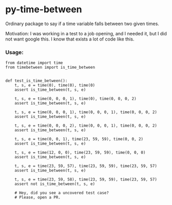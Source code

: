 # py-time-between
Ordinary package to say if a time variable falls between two given times.  

Motivation: I was working in a test to a job opening, and I needed it, but I did not want google this. I know that exists a lot of code like this.  

### Usage:

```
from datetime import time
from timebetween import is_time_between


def test_is_time_between():
    t, s, e = time(0), time(0), time(0)
    assert is_time_between(t, s, e)

    t, s, e = time(0, 0, 0, 1), time(0), time(0, 0, 0, 2)
    assert is_time_between(t, s, e)

    t, s, e = time(0, 0, 0, 1), time(0, 0, 0, 1), time(0, 0, 0, 2)
    assert is_time_between(t, s, e)

    t, s, e = time(0, 0, 0, 2), time(0, 0, 0, 1), time(0, 0, 0, 2)
    assert is_time_between(t, s, e)

    t, s, e = time(0, 0, 1), time(23, 59, 59), time(0, 0, 2)
    assert is_time_between(t, s, e)

    t, s, e = time(12, 0, 0), time(23, 59, 59), time(0, 0, 0)
    assert is_time_between(t, s, e)

    t, s, e = time(23, 59, 57), time(23, 59, 59), time(23, 59, 57)
    assert is_time_between(t, s, e)

    t, s, e = time(23, 59, 58), time(23, 59, 59), time(23, 59, 57)
    assert not is_time_between(t, s, e)

    # Hey, did you see a uncovered test case?
    # Please, open a PR.

```
